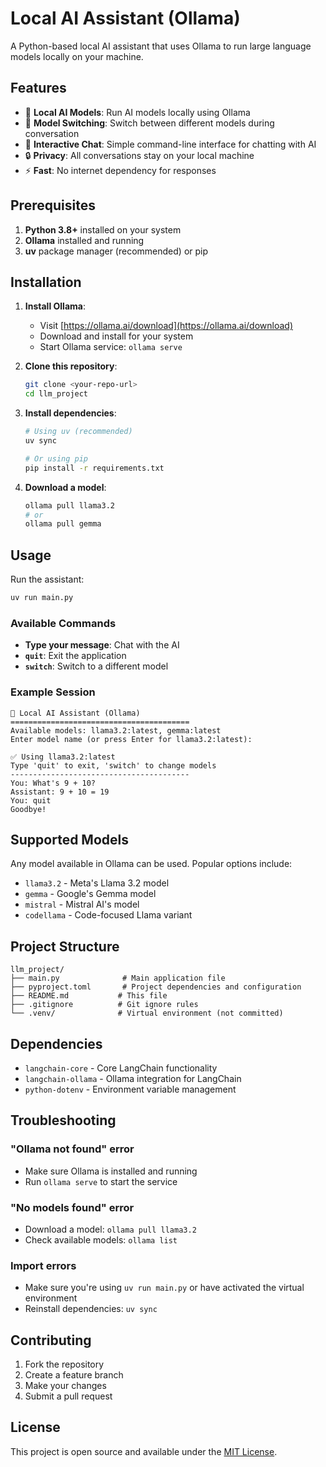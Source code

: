 # Local AI Assistant (Ollama)

A Python-based local AI assistant that uses Ollama to run large language models locally on your machine.

## Features

- 🤖 **Local AI Models**: Run AI models locally using Ollama
- 🔄 **Model Switching**: Switch between different models during conversation
- 💬 **Interactive Chat**: Simple command-line interface for chatting with AI
- 🔒 **Privacy**: All conversations stay on your local machine
- ⚡ **Fast**: No internet dependency for responses

## Prerequisites

1. **Python 3.8+** installed on your system
2. **Ollama** installed and running
3. **uv** package manager (recommended) or pip

## Installation

1. **Install Ollama**:
   - Visit [https://ollama.ai/download](https://ollama.ai/download)
   - Download and install for your system
   - Start Ollama service: `ollama serve`

2. **Clone this repository**:
   ```bash
   git clone <your-repo-url>
   cd llm_project
   ```

3. **Install dependencies**:
   ```bash
   # Using uv (recommended)
   uv sync
   
   # Or using pip
   pip install -r requirements.txt
   ```

4. **Download a model**:
   ```bash
   ollama pull llama3.2
   # or
   ollama pull gemma
   ```

## Usage

Run the assistant:
```bash
uv run main.py
```

### Available Commands

- **Type your message**: Chat with the AI
- **`quit`**: Exit the application
- **`switch`**: Switch to a different model

### Example Session

```
🤖 Local AI Assistant (Ollama)
========================================
Available models: llama3.2:latest, gemma:latest
Enter model name (or press Enter for llama3.2:latest): 

✅ Using llama3.2:latest
Type 'quit' to exit, 'switch' to change models
----------------------------------------
You: What's 9 + 10?
Assistant: 9 + 10 = 19
You: quit
Goodbye!
```

## Supported Models

Any model available in Ollama can be used. Popular options include:

- `llama3.2` - Meta's Llama 3.2 model
- `gemma` - Google's Gemma model
- `mistral` - Mistral AI's model
- `codellama` - Code-focused Llama variant

## Project Structure

```
llm_project/
├── main.py              # Main application file
├── pyproject.toml       # Project dependencies and configuration
├── README.md           # This file
├── .gitignore          # Git ignore rules
└── .venv/              # Virtual environment (not committed)
```

## Dependencies

- `langchain-core` - Core LangChain functionality
- `langchain-ollama` - Ollama integration for LangChain
- `python-dotenv` - Environment variable management

## Troubleshooting

### "Ollama not found" error
- Make sure Ollama is installed and running
- Run `ollama serve` to start the service

### "No models found" error
- Download a model: `ollama pull llama3.2`
- Check available models: `ollama list`

### Import errors
- Make sure you're using `uv run main.py` or have activated the virtual environment
- Reinstall dependencies: `uv sync`

## Contributing

1. Fork the repository
2. Create a feature branch
3. Make your changes
4. Submit a pull request

## License

This project is open source and available under the [MIT License](LICENSE).
